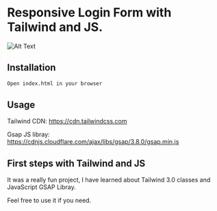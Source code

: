 # Responsive Login Form with Tailwind and JS. 

![Alt Text](https://gyazo.com/0a233b38b9be3f981991520b1c030d93.gif)
## Installation

```bash
Open index.html in your browser
```



## Usage

Tailwind CDN:
https://cdn.tailwindcss.com

Gsap JS libray:
https://cdnjs.cloudflare.com/ajax/libs/gsap/3.8.0/gsap.min.js




## First steps with Tailwind and JS
It was a really fun project, I have learned about Tailwind 3.0 classes and JavaScript GSAP Libray. 

Feel free to use it if you need. 



